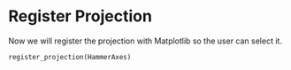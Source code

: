 # Register Projection

Now we will register the projection with Matplotlib so the user can select it.

```python
register_projection(HammerAxes)
```
